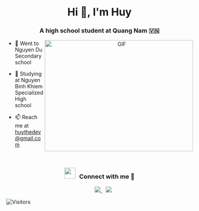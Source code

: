 <h1 align="center">Hi 👋, I'm Huy</a></h1>
<h3 align="center">A high school student at Quang Nam &#127483;&#127475</h3>

<a target="_blank" align="center">
  <img align="right" top="500" height="300" width="400" alt="GIF" src="https://media.giphy.com/media/SWoSkN6DxTszqIKEqv/giphy.gif">
</a>

- 🏫 Went to Nguyen Du Secondary school

- 🏫 Studying at Nguyen Binh Khiem Specialized High school

- 📫 Reach me at [huythedev@gmail.com](mailto:huythedev@gmail.com)
<br/>
<h3 align="center" > <img src="https://media.giphy.com/media/iY8CRBdQXODJSCERIr/giphy.gif" width="30" height="30" style="margin-right: 10px;">Connect with me 🤝 </h3>

<p align="center">

 <div align="center"  class="icons-social" style="margin-left: 10px;">
        <a style="margin-left: 10px;" target="_blank" href="mailto:huythedev@gmail.com">
    		<img src="https://img.icons8.com/?size=48&id=CXYJjRfKlwI9&format=png&color=000000">
	</a>
	<a style="margin-left: 10px;" target="_blank" href="https://discord.com/users/929735117117730828">
    		<img src="https://img.icons8.com/?size=48&id=kiFiZYleutqs&format=png&color=000000">
        </a>
      </div>

</p>

![Visitors](https://api.visitorbadge.io/api/visitors?path=huythedev%2Fhuythedev&label=Visitors&countColor=%23263759)
